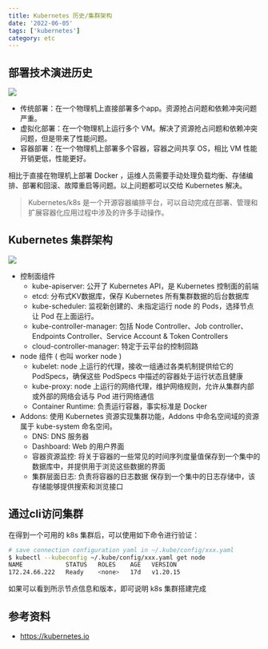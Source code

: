 ```yaml
---
title: Kubernetes 历史/集群架构
date: '2022-06-05'
tags: ['kubernetes']
category: etc
---
```


## 部署技术演进历史

![](https://d33wubrfki0l68.cloudfront.net/26a177ede4d7b032362289c6fccd448fc4a91174/eb693/images/docs/container_evolution.svg)

- 传统部署：在一个物理机上直接部署多个app。资源抢占问题和依赖冲突问题严重。
- 虚拟化部署：在一个物理机上运行多个 VM。解决了资源抢占问题和依赖冲突问题，但是带来了性能问题。
- 容器部署：在一个物理机上部署多个容器，容器之间共享 OS，相比 VM 性能开销更低，性能更好。

相比于直接在物理机上部署 Docker ，运维人员需要手动处理负载均衡、存储编排、部署和回滚、故障重启等问题。以上问题都可以交给 Kubernetes 解决。

> Kubernetes/k8s 是一个开源容器编排平台，可以自动完成在部署、管理和扩展容器化应用过程中涉及的许多手动操作。

## Kubernetes 集群架构

![](https://d33wubrfki0l68.cloudfront.net/2475489eaf20163ec0f54ddc1d92aa8d4c87c96b/e7c81/images/docs/components-of-kubernetes.svg)

- 控制面组件
    - kube-apiserver: 公开了 Kubernetes API，是 Kubernetes 控制面的前端
    - etcd: 分布式KV数据库，保存 Kubernetes 所有集群数据的后台数据库
    - kube-scheduler: 监视新创建的、未指定运行 node 的 Pods，选择节点让 Pod 在上面运行。
    - kube-controller-manager: 包括 Node Controller、Job controller、Endpoints Controller、Service Account & Token Controllers
    - cloud-controller-manager: 特定于云平台的控制回路
- node 组件 ( 也叫 worker node )
    - kubelet: node 上运行的代理，接收一组通过各类机制提供给它的 PodSpecs，确保这些 PodSpecs 中描述的容器处于运行状态且健康
    - kube-proxy: node 上运行的网络代理，维护网络规则，允许从集群内部或外部的网络会话与 Pod 进行网络通信
    - Container Runtime: 负责运行容器，事实标准是 Docker
- Addons: 使用 Kubernetes 资源实现集群功能，Addons 中命名空间域的资源属于 kube-system 命名空间。
    - DNS: DNS 服务器
    - Dashboard: Web 的用户界面
    - 容器资源监控: 将关于容器的一些常见的时间序列度量值保存到一个集中的数据库中，并提供用于浏览这些数据的界面
    - 集群层面日志: 负责将容器的日志数据 保存到一个集中的日志存储中，该存储能够提供搜索和浏览接口


## 通过cli访问集群

在得到一个可用的 k8s 集群后，可以使用如下命令进行验证：

```bash
# save connection configuration yaml in ~/.kube/config/xxx.yaml
$ kubectl --kubeconfig ~/.kube/config/xxx.yaml get node
NAME            STATUS   ROLES    AGE   VERSION
172.24.66.222   Ready    <none>   17d   v1.20.15
```

如果可以看到所示节点信息和版本，即可说明 k8s 集群搭建完成

## 参考资料 

- https://kubernetes.io